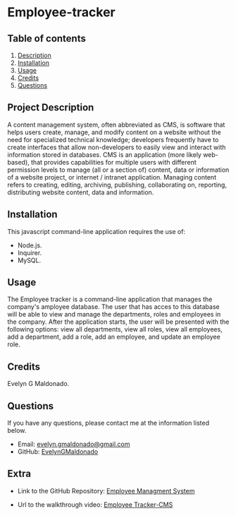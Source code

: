 # Employee-tracker

## Table of contents
1. [Description](#description)
2. [Installation](#installation)
3. [Usage](#usage)
4. [Credits](#credits)
5. [Questions](#questions)

<h2 id="description"> Project Description </h2>
A content management system, often abbreviated as CMS, is software that helps users create, manage, and modify content on a website without the need for specialized technical knowledge; developers frequently have to create interfaces that allow non-developers to easily view and interact with information stored in databases. 
CMS is an application (more likely web-based), that provides capabilities for multiple users with different permission levels to manage (all or a section of) content, data or information of a website project, or internet / intranet application. Managing content refers to creating, editing, archiving, publishing, collaborating on, reporting, distributing website content, data and information.

## Installation 
This javascript command-line application requires the use of:
* Node.js.
* Inquirer.
* MySQL.

## Usage 
The Employee tracker is a command-line application that manages the company's amployee database. The user that has acces to this database will be able to view and manage the departments, roles and employees in the company.
After the application starts, the user will be presented with the following options: view all departments, view all roles, view all employees, add a department, add a role, add an employee, and update an employee role. 

## Credits 
Evelyn G Maldonado.

## Questions 
If you have any questions, please contact me at the information listed below.

* Email: evelyn.gmaldonado@gmail.com
* GitHub: [EvelynGMaldonado](https://github.com/EvelynGMaldonado)

## Extra

* Link to the GitHub Repository:
[Employee Managment System](https://github.com/EvelynGMaldonado/Employee-tracker)

* Url to the walkthrough video:
[Employee Tracker-CMS]()
